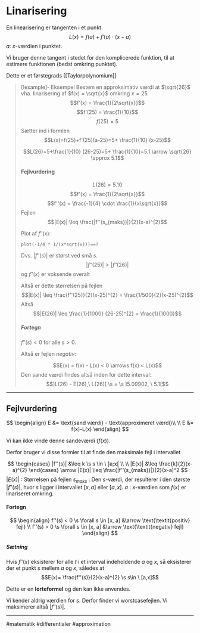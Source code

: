 # Linarisering
En linearisering er tangenten i et punkt
$$L(x) = f(a)+f'(a) \cdot (x-a)$$
$a$: $x$-værdien i punktet.

Vi bruger denne tangent i stedet for den komplicerede funktion, til at estimere funktionen (bedst omkring punktet).

Dette er et førstegrads [[Taylorpolynomium]]

>[!example]- Eksempel
>Bestem en approksimativ værdi at $\sqrt{26}$ vha. linarisering af $f(x) = \sqrt{x}$ omkring $x=25$.
>$$f'(x) = \frac{1}{2\sqrt{x}}$$
>$$f'(25) = \frac{1}{10}$$
>$$f(25)=5$$
>Sætter ind i formlen
>$$L(x)=f(25)+f'(25)(a-25)=5+ \frac{1}{10} (x-25)$$
>
>$$L(26)=5+\frac{1}{10} (26-25)=5+ \frac{1}{10}=5.1 \arrow \sqrt{26} \approx 5.1$$
>
>#### Fejlvurdering
>
>$$L(26) = 5.10$$
>$$f'(x) = \frac{1}{2\sqrt{x}}$$
>$$f''(x) = \frac{-1}{4} \cdot \frac{1}{x\sqrt{x}}$$
>Fejlen
>$$|E(x)| \leq \frac{|f''(s_{maks})|}{2}(x-a)^{2}$$
>
>Plot af $f''(x)$:
>```mathpad
>plot(-1/4 * 1/(x*sqrt(x)))==?
>```
>
>Dvs. $|f''(s)|$ er størst ved små $s$.
>$$|f''(25)| > |f''(26)|$$
>og $f''(x)$ er voksende overalt
>
>Altså er dette størrelsen på fejlen
>$$|E(x)| \leq \frac{f''(25)}{2}(x-25)^{2} = \frac{1/500}{2}(x-25)^{2}$$
>Altså
>$$|E(26)| \leq \frac{1}{1000} (26-25)^{2} = \frac{1}{1000}$$
>##### Fortegn
>
>$f''(s) < 0$ for alle $s>0$.
>
>Altså er fejlen *negativ*:
>
>$$E(x) = f(x) - L(x) < 0 \arrows f(x) < L(x)$$
>Den sande værdi findes altså inden for dette interval:
>$$]L(26) - E(26),\  L(26)[ \s = \s ]5.09902, \  5.1[$$
>

---

## Fejlvurdering

$$
\begin{align}
E &= \text{sand værdi} - \text{approximeret værdi}\\ \\
E &= f(x)-L(x)
\end{align}
$$

Vi kan ikke vinde denne sandeværdi ($f(x)$).

Derfor bruger vi disse formler til at finde den maksimale fejl i intervallet

$$
\begin{cases}
|f''(s)| &\leq k \s s \in \  ]a;x[ \\ \\
|E(x)| &\leq \frac{k}{2}(x-a)^{2}
\end{cases} \arrow |E(x)| \leq \frac{|f''(s_{maks})|}{2}(x-a)^2
$$
$|E(x)|$ : Størrelsen på fejlen
$s_{maks}$ : Den $s$-værdi, der resulterer i den største $|f''(s)|$, hvor $s$ ligger i intervallet $[x,a]$ eller $[a,x]$.
$a$ : $x$-værdien som $f(x)$ er linariseret omkring.


#### Fortegn
$$
\begin{align}
f''(s) < 0 \s \forall s \in [x, a] &\arrow \text{\textit{positiv} fejl} \\
f''(s) > 0 \s \forall s \in [x, a] &\arrow \text{\textit{negativ} fejl}
\end{align}
$$

##### Sætning
Hvis $f''(x)$ eksisterer for alle $t$ i et interval indeholdende $a$ og $x$, så eksisterer der et punkt $s$ mellem $a$ og $x$, således at
$$E(x)= \frac{f''(s)}{2}(x-a)^{2} \s s\in \  [a,x]$$

Dette er en **lorteformel** og den kan ikke anvendes.

Vi kender aldrig værdien for $s$. Derfor finder vi worstcasefejlen. Vi maksimerer altså $|f''(s)|$.


---
#matematik #differentialer #approximation
